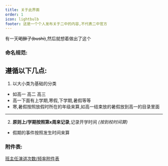 ```yaml
---
title: 关于此界面
order: 1
icon: lightbulb
footer: 这是一个个人发布关于二中的内容,不代表二中官方
---
```


有一天~~喝醉了(bushi)~~,然后就想着做出了这个  

### 命名规范:   
**遵循以下几点:**   
---
 1. 以大小类为基础的分类   
  - 如高一 高二 高三   
  - 高一下面有上学期,寒假,下学期,暑假等等   
  - 寒,暑假按照放假时所在的年级来算,如高一结束放的暑假放到高一的目录里面   
---
 2. **原则上/学期按照第x周来记录**,记录开学时间 *(按到校时间算)*      
- 假期的事件按照发生时间来算  

### 附件表:  
[班主任演讲次数/频率附件表](https://alist.yyyyt.top/W-%E6%96%87%E4%BB%B6/Vuepress%E7%9A%84%E9%99%84%E4%BB%B6%E8%A1%A8/E-%E4%BA%8C%E4%B8%AD/B-%E7%8F%AD%E4%B8%BB%E4%BB%BB%E6%BC%94%E8%AE%B2%E6%AC%A1%E6%95%B0%E7%BB%9F%E8%AE%A1%E8%A1%A8.xlsx)  